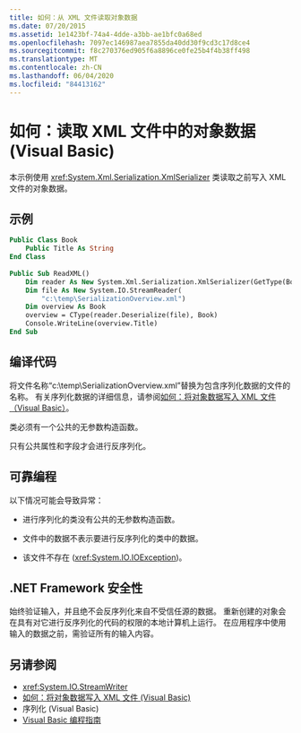 ```yaml
---
title: 如何：从 XML 文件读取对象数据
ms.date: 07/20/2015
ms.assetid: 1e1423bf-74a4-4dde-a3bb-ae1bfc0a68ed
ms.openlocfilehash: 7097ec146987aea7855da40dd30f9cd3c17d8ce4
ms.sourcegitcommit: f8c270376ed905f6a8896ce0fe25b4f4b38ff498
ms.translationtype: MT
ms.contentlocale: zh-CN
ms.lasthandoff: 06/04/2020
ms.locfileid: "84413162"
---
```

# <a name="how-to-read-object-data-from-an-xml-file-visual-basic"></a>如何：读取 XML 文件中的对象数据 (Visual Basic)
本示例使用 <xref:System.Xml.Serialization.XmlSerializer> 类读取之前写入 XML 文件的对象数据。  
  
## <a name="example"></a>示例  
  
```vb  
Public Class Book  
    Public Title As String  
End Class  
  
Public Sub ReadXML()  
    Dim reader As New System.Xml.Serialization.XmlSerializer(GetType(Book))  
    Dim file As New System.IO.StreamReader(  
        "c:\temp\SerializationOverview.xml")  
    Dim overview As Book  
    overview = CType(reader.Deserialize(file), Book)  
    Console.WriteLine(overview.Title)  
End Sub  
```  
  
## <a name="compile-the-code"></a>编译代码  
 将文件名称“c:\temp\SerializationOverview.xml”替换为包含序列化数据的文件的名称。 有关序列化数据的详细信息，请参阅[如何：将对象数据写入 XML 文件（Visual Basic）](how-to-write-object-data-to-an-xml-file.md)。  
  
 类必须有一个公共的无参数构造函数。  
  
 只有公共属性和字段才会进行反序列化。  
  
## <a name="robust-programming"></a>可靠编程  
 以下情况可能会导致异常：  
  
- 进行序列化的类没有公共的无参数构造函数。  
  
- 文件中的数据不表示要进行反序列化的类中的数据。  
  
- 该文件不存在 (<xref:System.IO.IOException>)。  
  
## <a name="net-framework-security"></a>.NET Framework 安全性  
 始终验证输入，并且绝不会反序列化来自不受信任源的数据。 重新创建的对象会在具有对它进行反序列化的代码的权限的本地计算机上运行。 在应用程序中使用输入的数据之前，需验证所有的输入内容。  
  
## <a name="see-also"></a>另请参阅

- <xref:System.IO.StreamWriter>
- [如何：将对象数据写入 XML 文件 (Visual Basic)](how-to-write-object-data-to-an-xml-file.md)
- 序列化 (Visual Basic)[](index.md)
- [Visual Basic 编程指南](../../index.md)
